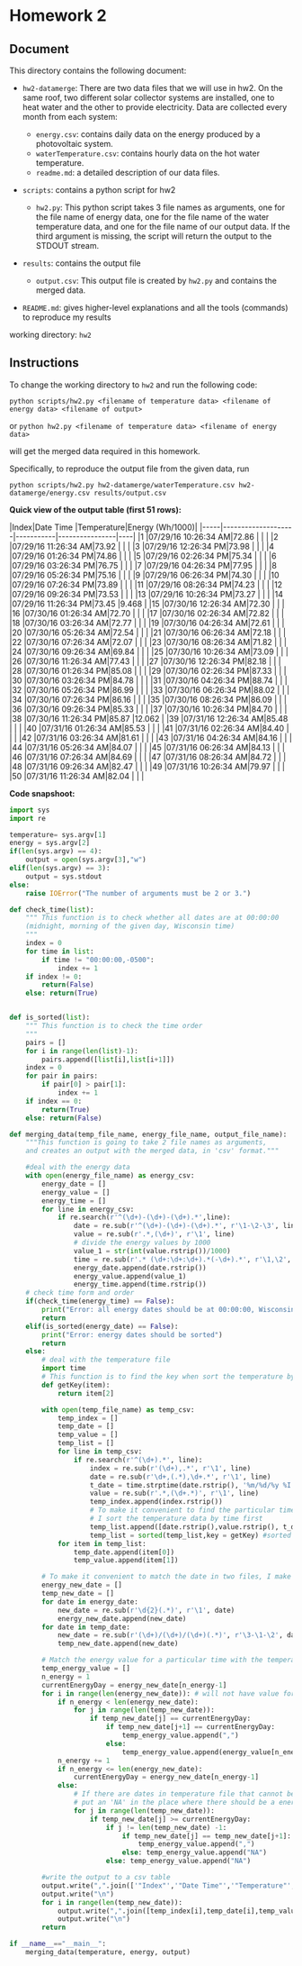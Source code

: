 # Homework 2

## Document

This directory contains the following document:

* `hw2-datamerge`:
    There are two data files that we will use in hw2.  On the same roof, two different solar collector systems are installed, one to heat water and the other to provide electricity.  Data are collected every month from each system:
    * `energy.csv`: contains daily data on the energy produced by a photovoltaic system.
    * `waterTemperature.csv`: contains hourly data on the hot water temperature.
    * `readme.md`: a detailed description of our data files.
* `scripts`: contains a python script for hw2
    * `hw2.py`: This python script takes 3 file names as arguments, one for the file name of energy data, one for the file name of the water temperature data, and one for the file name of our output data.  If the third argument is missing, the script will return the output to the STDOUT stream.
* `results`: contains the output file
    * `output.csv`: This output file is created by `hw2.py` and contains the merged data.

* `README.md`: gives higher-level explanations and all the tools (commands) to reproduce my results

working directory: `hw2`

## Instructions

To change the working directory to `hw2` and run the following code:

`python scripts/hw2.py <filename of temperature data> <filename of energy data> <filename of output>`

or `python hw2.py <filename of temperature data> <filename of energy data>`

will get the merged data required in this homework.

Specifically, to reproduce the output file from the given data, run

`python scripts/hw2.py hw2-datamerge/waterTemperature.csv hw2-datamerge/energy.csv results/output.csv`

**Quick view of the output table (first 51 rows):**

|Index|Date Time           |Temperature|Energy (Wh/1000)|
|-----|--------------------|-----------|----------------|----|
|1    |07/29/16 10:26:34 AM|72.86      |                |    |
|2    |07/29/16 11:26:34 AM|73.92      |                |    |
|3    |07/29/16 12:26:34 PM|73.98      |                |    |
|4    |07/29/16 01:26:34 PM|74.86      |                |    |
|5    |07/29/16 02:26:34 PM|75.34      |                |    |
|6    |07/29/16 03:26:34 PM|76.75      |                |    |
|7    |07/29/16 04:26:34 PM|77.95      |                |    |
|8    |07/29/16 05:26:34 PM|75.16      |                |    |
|9    |07/29/16 06:26:34 PM|74.30      |                |    |
|10   |07/29/16 07:26:34 PM|73.89      |                |    |
|11   |07/29/16 08:26:34 PM|74.23      |                |    |
|12   |07/29/16 09:26:34 PM|73.53      |                |    |
|13   |07/29/16 10:26:34 PM|73.27      |                |    |
|14   |07/29/16 11:26:34 PM|73.45      |9.468           |
|15   |07/30/16 12:26:34 AM|72.30      |                |    |
|16   |07/30/16 01:26:34 AM|72.70      |                |    |
|17   |07/30/16 02:26:34 AM|72.82      |                |    |
|18   |07/30/16 03:26:34 AM|72.77      |                |    |
|19   |07/30/16 04:26:34 AM|72.61      |                |    |
|20   |07/30/16 05:26:34 AM|72.54      |                |    |
|21   |07/30/16 06:26:34 AM|72.18      |                |    |
|22   |07/30/16 07:26:34 AM|72.07      |                |    |
|23   |07/30/16 08:26:34 AM|71.82      |                |    |
|24   |07/30/16 09:26:34 AM|69.84      |                |    |
|25   |07/30/16 10:26:34 AM|73.09      |                |    |
|26   |07/30/16 11:26:34 AM|77.43      |                |    |
|27   |07/30/16 12:26:34 PM|82.18      |                |    |
|28   |07/30/16 01:26:34 PM|85.08      |                |    |
|29   |07/30/16 02:26:34 PM|87.33      |                |    |
|30   |07/30/16 03:26:34 PM|84.78      |                |    |
|31   |07/30/16 04:26:34 PM|88.74      |                |    |
|32   |07/30/16 05:26:34 PM|86.99      |                |    |
|33   |07/30/16 06:26:34 PM|88.02      |                |    |
|34   |07/30/16 07:26:34 PM|86.16      |                |    |
|35   |07/30/16 08:26:34 PM|86.09      |                |    |
|36   |07/30/16 09:26:34 PM|85.33      |                |    |
|37   |07/30/16 10:26:34 PM|84.70      |                |    |
|38   |07/30/16 11:26:34 PM|85.87      |12.062          |
|39   |07/31/16 12:26:34 AM|85.48      |                |    |
|40   |07/31/16 01:26:34 AM|85.53      |                |    |
|41   |07/31/16 02:26:34 AM|84.40      |                |    |
|42   |07/31/16 03:26:34 AM|81.61      |                |    |
|43   |07/31/16 04:26:34 AM|84.16      |                |    |
|44   |07/31/16 05:26:34 AM|84.07      |                |    |
|45   |07/31/16 06:26:34 AM|84.13      |                |    |
|46   |07/31/16 07:26:34 AM|84.69      |                |    |
|47   |07/31/16 08:26:34 AM|84.72      |                |    |
|48   |07/31/16 09:26:34 AM|82.47      |                |    |
|49   |07/31/16 10:26:34 AM|79.97      |                |    |
|50   |07/31/16 11:26:34 AM|82.04      |                |    |


**Code snapshoot:**
```python
import sys
import re

temperature= sys.argv[1]
energy = sys.argv[2]
if(len(sys.argv) == 4):
    output = open(sys.argv[3],"w")
elif(len(sys.argv) == 3):
    output = sys.stdout
else:
    raise IOError("The number of arguments must be 2 or 3.")

def check_time(list):
    """ This function is to check whether all dates are at 00:00:00
    (midnight, morning of the given day, Wisconsin time)
    """
    index = 0
    for time in list:
        if time != "00:00:00,-0500":
            index += 1
    if index != 0:
        return(False)
    else: return(True)


def is_sorted(list):
    """ This function is to check the time order
    """
    pairs = []
    for i in range(len(list)-1):
        pairs.append([list[i],list[i+1]])
    index = 0
    for pair in pairs:
        if pair[0] > pair[1]:
            index += 1
    if index == 0:
        return(True)
    else: return(False)

def merging_data(temp_file_name, energy_file_name, output_file_name):
    """This function is going to take 2 file names as arguments,
    and creates an output with the merged data, in 'csv' format."""

    #deal with the energy data
    with open(energy_file_name) as energy_csv:
        energy_date = []
        energy_value = []
        energy_time = []
        for line in energy_csv:
            if re.search(r'^(\d+)-(\d+)-(\d+).*',line):
                date = re.sub(r'^(\d+)-(\d+)-(\d+).*', r'\1-\2-\3', line)
                value = re.sub(r'.*,(\d+)', r'\1', line)
                # divide the energy values by 1000
                value_1 = str(int(value.rstrip())/1000)
                time = re.sub(r'.* (\d+:\d+:\d+).*(-\d+).*', r'\1,\2', line)
                energy_date.append(date.rstrip())
                energy_value.append(value_1)
                energy_time.append(time.rstrip())
    # check time form and order
    if(check_time(energy_time) == False):
        print("Error: all energy dates should be at 00:00:00, Wisconsin time")
        return
    elif(is_sorted(energy_date) == False):
        print("Error: energy dates should be sorted")
        return
    else:
        # deal with the temperature file
        import time
        # This function is to find the key when sort the temperature by time
        def getKey(item):
            return item[2]

        with open(temp_file_name) as temp_csv:
            temp_index = []
            temp_date = []
            temp_value = []
            temp_list = []
            for line in temp_csv:
                if re.search(r'^(\d+).*', line):
                    index = re.sub(r'(\d+),.*', r'\1', line)
                    date = re.sub(r'\d+,(.*),\d+.*', r'\1', line)
                    t_date = time.strptime(date.rstrip(), '%m/%d/%y %I:%M:%S %p')
                    value = re.sub(r'.*,(\d+.*)', r'\1', line)
                    temp_index.append(index.rstrip())
                    # To make it convenient to find the particular time which the energy value shold be matched with,
                    # I sort the temperature data by time first
                    temp_list.append([date.rstrip(),value.rstrip(), t_date])
                    temp_list = sorted(temp_list,key = getKey) #sorted by time
            for item in temp_list:
                temp_date.append(item[0])
                temp_value.append(item[1])

        # To make it convenient to match the date in two files, I make the time form of these two files consistent.
        energy_new_date = []
        temp_new_date = []
        for date in energy_date:
            new_date = re.sub(r'\d{2}(.*)', r'\1', date)
            energy_new_date.append(new_date)
        for date in temp_date:
            new_date = re.sub(r'(\d+)/(\d+)/(\d+)(.*)', r'\3-\1-\2', date)
            temp_new_date.append(new_date)

        # Match the energy value for a particular time with the temperature data logged just before that time.
        temp_energy_value = []
        n_energy = 1
        currentEnergyDay = energy_new_date[n_energy-1]
        for i in range(len(energy_new_date)): # will not have value for the last day in temp
            if n_energy < len(energy_new_date):
                for j in range(len(temp_new_date)):
                    if temp_new_date[j] == currentEnergyDay:
                        if temp_new_date[j+1] == currentEnergyDay:
                            temp_energy_value.append(",")
                        else:
                            temp_energy_value.append(energy_value[n_energy])
            n_energy += 1
            if n_energy <= len(energy_new_date):
                currentEnergyDay = energy_new_date[n_energy-1]
            else:
                # If there are dates in temperature file that cannot be matched with a value in energy file,
                # put an 'NA' in the place where there should be a energy value.
                for j in range(len(temp_new_date)):
                    if temp_new_date[j] >= currentEnergyDay:
                        if j != len(temp_new_date) -1:
                            if temp_new_date[j] == temp_new_date[j+1]:
                                temp_energy_value.append(",")
                            else: temp_energy_value.append("NA")
                        else: temp_energy_value.append("NA")

        #write the output to a csv table
        output.write(",".join(['"Index"','"Date Time"','"Temperature"','"Energy (Wh/1000)"']))
        output.write("\n")
        for i in range(len(temp_new_date)):
            output.write(",".join([temp_index[i],temp_date[i],temp_value[i],temp_energy_value[i]]))
            output.write("\n")
        return

if __name__=="__main__":
    merging_data(temperature, energy, output)

```
